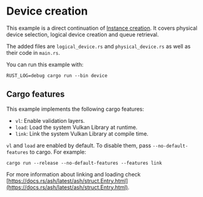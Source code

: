 # Device creation

This example is a direct continuation of
[Instance creation](https://github.com/ZakStar17/ash-by-example/tree/main/src/bin/instance).
It covers physical device selection, logical device creation and queue retrieval.

The added files are `logical_device.rs` and `physical_device.rs` as well as their code in `main.rs`.

You can run this example with:

`RUST_LOG=debug cargo run --bin device`

## Cargo features

This example implements the following cargo features:

- `vl`: Enable validation layers.
- `load`: Load the system Vulkan Library at runtime.
- `link`: Link the system Vulkan Library at compile time.

`vl` and `load` are enabled by default. To disable them, pass `--no-default-features` to cargo.
For example:

`cargo run --release --no-default-features --features link`

For more information about linking and loading check
[https://docs.rs/ash/latest/ash/struct.Entry.html](https://docs.rs/ash/latest/ash/struct.Entry.html).
